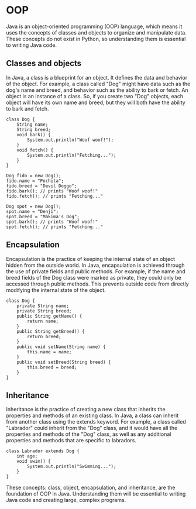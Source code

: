 # OOP

Java is an object-oriented programming (OOP) language, which means it uses the concepts of classes and objects to organize and manipulate data. These concepts do not exist in Python, so understanding them is essential to writing Java code.

## Classes and objects
In Java, a class is a blueprint for an object. It defines the data and behavior of the object. For example, a class called "Dog" might have data such as the dog's name and breed, and behavior such as the ability to bark or fetch. An object is an instance of a class. So, if you create two "Dog" objects, each object will have its own name and breed, but they will both have the ability to bark and fetch.

```agsl
class Dog {
    String name;
    String breed;
    void bark() {
        System.out.println("Woof woof!");
    }
    void fetch() {
        System.out.println("Fetching...");
    }
}

Dog fido = new Dog();
fido.name = "Pochita";
fido.breed = "Devil Doggo";
fido.bark(); // prints "Woof woof!"
fido.fetch(); // prints "Fetching..."

Dog spot = new Dog();
spot.name = "Denji";
spot.breed = "Makima's Dog";
spot.bark(); // prints "Woof woof!"
spot.fetch(); // prints "Fetching..."
```

## Encapsulation
Encapsulation is the practice of keeping the internal state of an object hidden from the outside world. In Java, encapsulation is achieved through the use of private fields and public methods. For example, if the name and breed fields of the Dog class were marked as private, they could only be accessed through public methods. This prevents outside code from directly modifying the internal state of the object.

```agsl
class Dog {
    private String name;
    private String breed;
    public String getName() {
        return name;
    }
    public String getBreed() {
        return breed;
    }
    public void setName(String name) {
        this.name = name;
    }
    public void setBreed(String breed) {
        this.breed = breed;
    }
}
```

## Inheritance
Inheritance is the practice of creating a new class that inherits the properties and methods of an existing class. In Java, a class can inherit from another class using the extends keyword. For example, a class called "Labrador" could inherit from the "Dog" class, and it would have all the properties and methods of the "Dog" class, as well as any additional properties and methods that are specific to labradors.

```agsl
class Labrador extends Dog {
    int age;
    void swim() {
        System.out.println("Swimming...");
    }
}
```
These concepts: class, object, encapsulation, and inheritance, are the foundation of OOP in Java. Understanding them will be essential to writing Java code and creating large, complex programs.